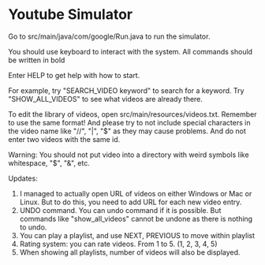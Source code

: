 # Youtube Simulator

Go to src/main/java/com/google/Run.java to run the simulator.

You should use keyboard to interact with the system. All commands should be written in bold

Enter HELP to get help with how to start. 

For example, try "SEARCH_VIDEO keyword" to search for a keyword. Try "SHOW_ALL_VIDEOS" to see what videos are already there. 

To edit the library of videos, open src/main/resources/videos.txt. Remember to use the same format! And please try to not include special characters in the video name like "//", "|", "\$" as they may cause problems. And do not enter two videos with the same id. 

Warning: You should not put video into a directory with weird symbols like whitespace, "\$", "\&", etc.

Updates:
1. I managed to actually open URL of videos on either Windows or Mac or Linux. But to do this, you need to add URL for each new video entry. 
2. UNDO command. You can undo command if it is possible. But commands like "show_all_videos" cannot be undone as there is nothing to undo. 
3. You can play a playlist, and use NEXT, PREVIOUS to move within playlist
4. Rating system: you can rate videos. From 1 to 5. \(1, 2, 3, 4, 5\)
5. When showing all playlists, number of videos will also be displayed. 